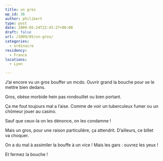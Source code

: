 ```yaml
---
title: un gros
wp_id: 36
author: philibert
type: post
date: 2009-05-24T22:43:27+00:00
draft: false
url: /2009/05/un-gros/
categories:
  - ordinaire
residency:
  - France
locations:
  - Lyon

---
```

J&rsquo;ai encore vu un gros bouffer un mcdo. Ouvrir grand la bouche pour se le mettre bien dedans.

Gros, obèse morbide hein pas rondouillet ou bien portant.

Ça me fout toujours mal a l&rsquo;aise. Comme de voir un tuberculeux fumer ou un chômeur jouer au casino.

Sauf que ceux-la on les dénonce, on les condamne !

Mais un gros, pour une raison particulière, ça attendrit. D&rsquo;ailleurs, ce billet va choquer.

On a du mal à assimiler la bouffe à un vice ! Mais les gars : ouvrez les yeux !

Et fermez la bouche !